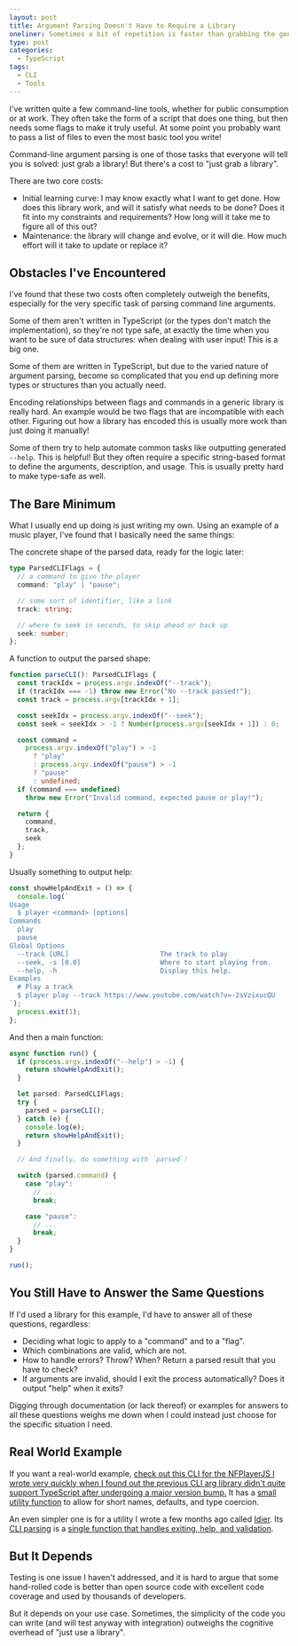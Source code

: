 ```yaml
---
layout: post
title: Argument Parsing Doesn't Have to Require a Library
oneliner: Sometimes a bit of repetition is faster than grabbing the generic solution.
type: post
categories:
  - TypeScript
tags:
  - CLI
  - Tools
---
```


I've written quite a few command-line tools, whether for public consumption or at work. They often take the form of a script that does one thing, but then needs some flags to make it truly useful. At some point you probably want to pass a list of files to even the most basic tool you write!

Command-line argument parsing is one of those tasks that everyone will tell you is solved: just grab a library! But there's a cost to "just grab a library".

There are two core costs:

- Initial learning curve: I may know exactly what I want to get done. How does this library work, and will it satisfy what needs to be done? Does it fit into my constraints and requirements? How long will it take me to figure all of this out?
- Maintenance: the library will change and evolve, or it will die. How much effort will it take to update or replace it? 

## Obstacles I've Encountered

I've found that these two costs often completely outweigh the benefits, especially for the very specific task of parsing command line arguments. 

Some of them aren't written in TypeScript (or the types don't match the implementation), so they're not type safe, at exactly the time when you want to be sure of data structures: when dealing with user input! This is a big one.

Some of them are written in TypeScript, but due to the varied nature of argument parsing, become so complicated that you end up defining more types or structures than you actually need.

Encoding relationships between flags and commands in a generic library is really hard. An example would be two flags that are incompatible with each other. Figuring out how a library has encoded this is usually more work than just doing it manually!

Some of them try to help automate common tasks like outputting generated `--help`. This is helpful! But they often require a specific string-based format to define the arguments, description, and usage. This is usually pretty hard to make type-safe as well.

## The Bare Minimum

What I usually end up doing is just writing my own. Using an example of a music player, I've found that I basically need the same things:

The concrete shape of the parsed data, ready for the logic later:

```ts
type ParsedCLIFlags = {
  // a command to give the player
  command: "play" | "pause";

  // some sort of identifier, like a link
  track: string;

  // where to seek in seconds, to skip ahead or back up
  seek: number;
};
```

A function to output the parsed shape:

```ts
function parseCLI(): ParsedCLIFlags {
  const trackIdx = process.argv.indexOf("--track");
  if (trackIdx === -1) throw new Error("No --track passed!");
  const track = process.argv[trackIdx + 1];

  const seekIdx = process.argv.indexOf("--seek");
  const seek = seekIdx > -1 ? Number(process.argv[seekIdx + 1]) : 0;

  const command =
    process.argv.indexOf("play") > -1
      ? "play"
      : process.argv.indexOf("pause") > -1
      ? "pause"
      : undefined;
  if (command === undefined)
    throw new Error("Invalid command, expected pause or play!");

  return {
    command,
    track,
    seek
  };
}
```

Usually something to output help:

```ts
const showHelpAndExit = () => {
  console.log(`
Usage
  $ player <command> [options]
Commands
  play
  pause
Global Options
  --track [URL]                       The track to play
  --seek, -s [0.0]                    Where to start playing from.
  --help, -h                          Display this help.
Examples
  # Play a track
  $ player play --track https://www.youtube.com/watch?v=-2sVzixucQU
`);
  process.exit(1);
};
```

And then a main function:

```ts
async function run() {
  if (process.argv.indexOf("--help") > -1) {
    return showHelpAndExit();
  }

  let parsed: ParsedCLIFlags;
  try {
    parsed = parseCLI();
  } catch (e) {
    console.log(e);
    return showHelpAndExit();
  }

  // And finally, do something with `parsed`!

  switch (parsed.command) {
    case "play":
      // ...
      break;

    case "pause":
      // ...
      break;
  }
}

run();
```

## You Still Have to Answer the Same Questions

If I'd used a library for this example, I'd have to answer all of these questions, regardless:

- Deciding what logic to apply to a "command" and to a "flag".
- Which combinations are valid, which are not.
- How to handle errors? Throw? When? Return a parsed result that you have to check?
- If arguments are invalid, should I exit the process automatically? Does it output "help" when it exits?

Digging through documentation (or lack thereof) or examples for answers to all these questions weighs me down when I could instead just choose for the specific situation I need.

## Real World Example

If you want a real-world example, [check out this CLI for the NFPlayerJS I wrote very quickly when I found out the previous CLI arg library didn't quite support TypeScript after undergoing a major version bump.](https://github.com/spotify/NFPlayerJS/blob/5881a02a4e3a03dd441c4cf323395cfea4cdfc8e/src/cli.ts#L88) It has a [small utility function](https://github.com/spotify/NFPlayerJS/blob/5881a02a4e3a03dd441c4cf323395cfea4cdfc8e/src/cli.ts#L273-L308) to allow for short names, defaults, and type coercion.

An even simpler one is for a utility I wrote a few months ago called [Idier](/2020/01/05/keeping-my-digital-desk-clean-through-rules-and-tools.html). Its [CLI parsing](https://github.com/kirbysayshi/idier/blob/85aa052df6f8ead2a9d8eb7c2d29cc1df4dfd149/src/index.ts) is a [single function that handles exiting, help, and validation](https://github.com/kirbysayshi/idier/blob/85aa052df6f8ead2a9d8eb7c2d29cc1df4dfd149/src/index.ts#L16-L79).

## But It Depends

Testing is one issue I haven't addressed, and it is hard to argue that some hand-rolled code is better than open source code with excellent code coverage and used by thousands of developers.

But it depends on your use case. Sometimes, the simplicity of the code you can write (and will test anyway with integration) outweighs the cognitive overhead of "just use a library".